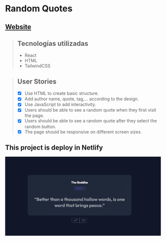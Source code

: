 # Random Quotes

## [Website](https://randoms-quote-js.netlify.app/)

> ## Tecnologías utilizadas
>
> - React
> - HTML
> - TailwindCSS

> ## User Stories
>
> - [x] Use HTML to create basic structure.
> - [x] Add author name, quote, tag,... according to the design.
> - [x] Use JavaScript to add interactivity.
> - [x] Users should be able to see a random quote when they first visit the page.
> - [x] Users should be able to see a random quote after they select the random button.
> - [x] The page should be responsive on different screen sizes.

## This project is deploy in Netlify

![screenshot](./screenshots/screenshot.png)

